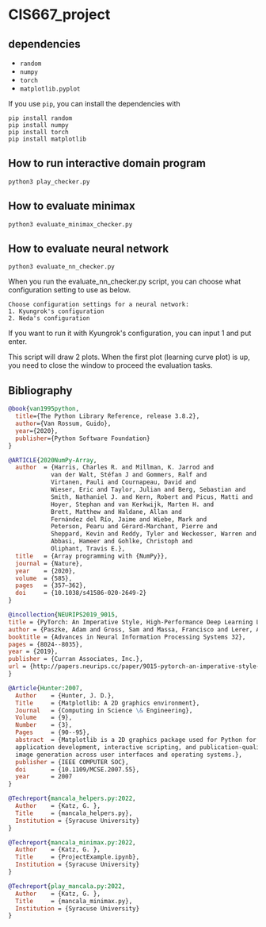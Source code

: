 # CIS667_project

## dependencies
- `random`
- `numpy`
- `torch`
- `matplotlib.pyplot`

If you use `pip`, you can install the dependencies with
```
pip install random
pip install numpy
pip install torch
pip install matplotlib
```

## How to run interactive domain program
`python3 play_checker.py`

## How to evaluate minimax 
`python3 evaluate_minimax_checker.py`

## How to evaluate neural network
`python3 evaluate_nn_checker.py`

When you run the evaluate_nn_checker.py script, you can choose what configuration setting to use as below.

```
Choose configuration settings for a neural network: 
1. Kyungrok's configuration 
2. Neda's configuration 
```

If you want to run it with Kyungrok's configuration, you can input 1 and put enter.

This script will draw 2 plots. When the first plot (learning curve plot) is up, you need to close the window
to proceed the evaluation tasks. 

## Bibliography
```bib
@book{van1995python, 
  title={The Python Library Reference, release 3.8.2},
  author={Van Rossum, Guido}, 
  year={2020}, 
  publisher={Python Software Foundation} 
}

@ARTICLE{2020NumPy-Array,
  author  = {Harris, Charles R. and Millman, K. Jarrod and
            van der Walt, Stéfan J and Gommers, Ralf and
            Virtanen, Pauli and Cournapeau, David and
            Wieser, Eric and Taylor, Julian and Berg, Sebastian and
            Smith, Nathaniel J. and Kern, Robert and Picus, Matti and
            Hoyer, Stephan and van Kerkwijk, Marten H. and
            Brett, Matthew and Haldane, Allan and
            Fernández del Río, Jaime and Wiebe, Mark and
            Peterson, Pearu and Gérard-Marchant, Pierre and
            Sheppard, Kevin and Reddy, Tyler and Weckesser, Warren and
            Abbasi, Hameer and Gohlke, Christoph and
            Oliphant, Travis E.},
  title   = {Array programming with {NumPy}},
  journal = {Nature},
  year    = {2020},
  volume  = {585},
  pages   = {357–362},
  doi     = {10.1038/s41586-020-2649-2}
}

@incollection{NEURIPS2019_9015,
title = {PyTorch: An Imperative Style, High-Performance Deep Learning Library},
author = {Paszke, Adam and Gross, Sam and Massa, Francisco and Lerer, Adam and Bradbury, James and Chanan, Gregory and Killeen, Trevor and Lin, Zeming and Gimelshein, Natalia and Antiga, Luca and Desmaison, Alban and Kopf, Andreas and Yang, Edward and DeVito, Zachary and Raison, Martin and Tejani, Alykhan and Chilamkurthy, Sasank and Steiner, Benoit and Fang, Lu and Bai, Junjie and Chintala, Soumith},
booktitle = {Advances in Neural Information Processing Systems 32},
pages = {8024--8035},
year = {2019},
publisher = {Curran Associates, Inc.},
url = {http://papers.neurips.cc/paper/9015-pytorch-an-imperative-style-high-performance-deep-learning-library.pdf}
}

@Article{Hunter:2007,
  Author    = {Hunter, J. D.},
  Title     = {Matplotlib: A 2D graphics environment},
  Journal   = {Computing in Science \& Engineering},
  Volume    = {9},
  Number    = {3},
  Pages     = {90--95},
  abstract  = {Matplotlib is a 2D graphics package used for Python for
  application development, interactive scripting, and publication-quality
  image generation across user interfaces and operating systems.},
  publisher = {IEEE COMPUTER SOC},
  doi       = {10.1109/MCSE.2007.55},
  year      = 2007
}

@Techreport{mancala_helpers.py:2022,
  Author    = {Katz, G. }, 
  Title     = {mancala_helpers.py}, 
  Institution = {Syracuse University}
}

@Techreport{mancala_minimax.py:2022,
  Author    = {Katz, G. }, 
  Title     = {ProjectExample.ipynb}, 
  Institution = {Syracuse University}
}

@Techreport{play_mancala.py:2022,
  Author    = {Katz, G. }, 
  Title     = {mancala_minimax.py}, 
  Institution = {Syracuse University}
}
 
```